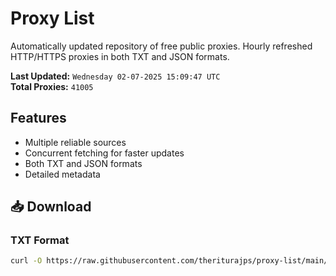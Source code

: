 # Proxy List

Automatically updated repository of free public proxies. Hourly refreshed HTTP/HTTPS proxies in both TXT and JSON formats.

**Last Updated:** `Wednesday 02-07-2025 15:09:47 UTC`  
**Total Proxies:** `41005`

## Features
- Multiple reliable sources
- Concurrent fetching for faster updates
- Both TXT and JSON formats
- Detailed metadata

## 📥 Download

### TXT Format
```bash
curl -O https://raw.githubusercontent.com/theriturajps/proxy-list/main/proxies.txt